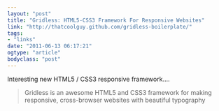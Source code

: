 ```yaml
---
layout: "post"
title: "Gridless: HTML5-CSS3 Framework For Responsive Websites"
link: "http://thatcoolguy.github.com/gridless-boilerplate/"
tags: 
- "links"
date: "2011-06-13 06:17:21"
ogtype: "article"
bodyclass: "post"
---
```


Interesting new HTML5 / CSS3 responsive framework….

> Gridless is an awesome HTML5 and CSS3 framework for making responsive, cross-browser websites with beautiful typography